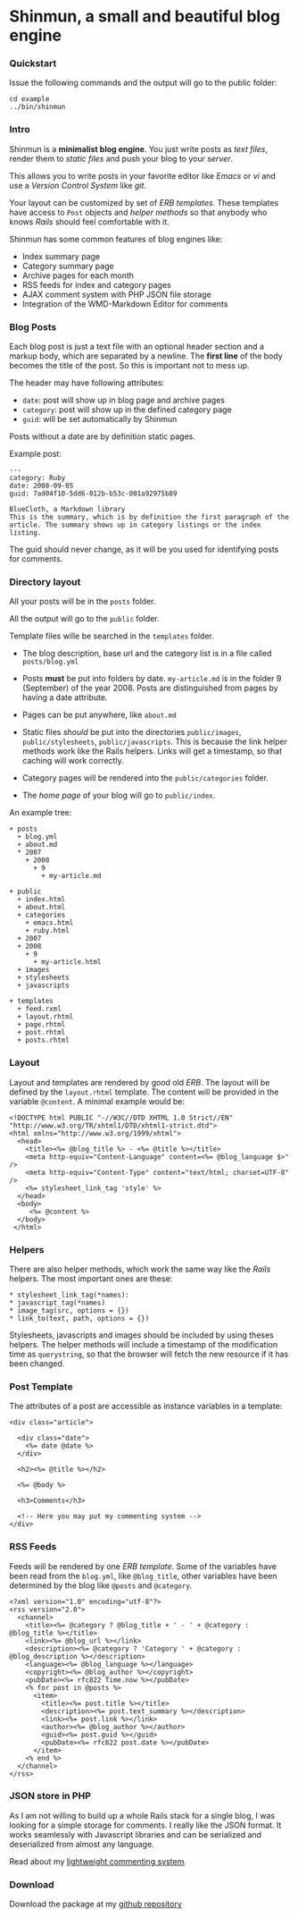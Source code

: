 Shinmun, a small and beautiful blog engine
==========================================

### Quickstart

Issue the following commands and the output will go to the public
folder:

    cd example
    ../bin/shinmun


### Intro

Shinmun is a **minimalist blog engine**. You just write posts as *text
files*, render them to *static files* and push your blog to your
*server*.

This allows you to write posts in your favorite editor like *Emacs* or
*vi* and use a *Version Control System* like *git*.

Your layout can be customized by set of *ERB templates*. These
templates have access to `Post` objects and *helper methods* so that
anybody who knows *Rails* should feel comfortable with it.

Shinmun has some common features of blog engines like:

* Index summary page
* Category summary page
* Archive pages for each month
* RSS feeds for index and category pages
* AJAX comment system with PHP JSON file storage
* Integration of the WMD-Markdown Editor for comments


### Blog Posts

Each blog post is just a text file with an optional header section and
a markup body, which are separated by a newline. The **first line** of
the body becomes the title of the post. So this is important not to
mess up.

The header may have following attributes:

* `date`: post will show up in blog page and archive pages
* `category`: post will show up in the defined category page
* `guid`: will be set automatically by Shinmun

Posts without a date are by definition static pages.

Example post:

    --- 
    category: Ruby
    date: 2008-09-05
    guid: 7ad04f10-5dd6-012b-b53c-001a92975b89
     
    BlueCloth, a Markdown library
    This is the summary, which is by definition the first paragraph of the
    article. The summary shows up in category listings or the index listing.


The guid should never change, as it will be you used for identifying
posts for comments.


### Directory layout

All your posts will be in the `posts` folder.

All the output will go to the `public` folder.

Template files wille be searched in the `templates` folder.


* The blog description, base url and the category list is in a file
  called `posts/blog.yml`

* Posts **must** be put into folders by date. `my-article.md` is in the
  folder 9 (September) of the year 2008. Posts are distinguished from
  pages by having a date attribute.

* Pages can be put anywhere, like `about.md`

* Static files *should* be put into the directories `public/images`,
  `public/stylesheets`, `public/javascripts`. This is because the link
  helper methods work like the Rails helpers. Links will get a
  timestamp, so that caching will work correctly.

* Category pages will be rendered into the `public/categories` folder.

* The *home page* of your blog will go to `public/index`.

An example tree:

    + posts
      + blog.yml
      + about.md
      * 2007
        + 2008
          + 9
            + my-article.md

    + public
      + index.html
      + about.html
      + categories
        + emacs.html
        + ruby.html
      + 2007   
      + 2008
        + 9
          + my-article.html
      + images
      + stylesheets
      + javascripts

    + templates
      + feed.rxml
      + layout.rhtml
      + page.rhtml  
      + post.rhtml  
      + posts.rhtml
 

### Layout

Layout and templates are rendered by good old *ERB*.  The layout will
be defined by the `layout.rhtml` template. The content will be
provided in the variable `@content`. A minimal example would be:

    <!DOCTYPE html PUBLIC "-//W3C//DTD XHTML 1.0 Strict//EN" "http://www.w3.org/TR/xhtml1/DTD/xhtml1-strict.dtd">
    <html xmlns="http://www.w3.org/1999/xhtml">
      <head>
        <title><%= @blog_title %> - <%= @title %></title>
        <meta http-equiv="Content-Language" content=<%= @blog_language $>" />
        <meta http-equiv="Content-Type" content="text/html; charset=UTF-8" />
        <%= stylesheet_link_tag 'style' %>
      </head>
      <body>
         <%= @content %>
      </body>
     </html>

### Helpers

There are also helper methods, which work the same way like the *Rails*
helpers. The most important ones are these:
    
    * stylesheet_link_tag(*names):      
    * javascript_tag(*names)
    * image_tag(src, options = {})
    * link_to(text, path, options = {})

Stylesheets, javascripts and images should be included by using theses
helpers. The helper methods will include a timestamp of the
modification time as `querystring`, so that the browser will fetch the
new resource if it has been changed.


### Post Template

The attributes of a post are accessible as instance variables in a template:

    <div class="article">
     
      <div class="date">
        <%= date @date %>
      </div>
     
      <h2><%= @title %></h2>  
     
      <%= @body %>
     
      <h3>Comments</h3>

      <!-- Here you may put my commenting system -->
    </div>



### RSS Feeds

Feeds will be rendered by one *ERB template*. Some of the variables
have been read from the `blog.yml`, like `@blog_title`, other variables
have been determined by the blog like `@posts` and `@category`.

    <?xml version="1.0" encoding="utf-8"?>
    <rss version="2.0"> 
      <channel>
        <title><%= @category ? @blog_title + ' - ' + @category : @blog_title %></title>
        <link><%= @blog_url %></link>
        <description><%= @category ? 'Category ' + @category : @blog_description %></description>
        <language><%= @blog_language %></language>
        <copyright><%= @blog_author %></copyright>
        <pubDate><%= rfc822 Time.now %></pubDate>
        <% for post in @posts %>
          <item>
            <title><%= post.title %></title>
            <description><%= post.text_summary %></description>
            <link><%= post.link %></link>
            <author><%= @blog_author %></author>
            <guid><%= post.guid %></guid>
            <pubDate><%= rfc822 post.date %></pubDate>
          </item>
        <% end %>
      </channel> 
    </rss>


### JSON store in PHP

As I am not willing to build up a whole Rails stack for a single blog,
I was looking for a simple storage for comments. I really like the
JSON format. It works seamlessly with Javascript libraries and can be
serialized and deserialized from almost any language.

Read about my [lightweight commenting system][2].


### Download

Download the package at my [github repository][1]

[1]: http://github.com/georgi/shinmun/tree/master
[2]: http://www.matthias-georgi.de/2008/9/commenting-system-with-lightweight-json-store.html
